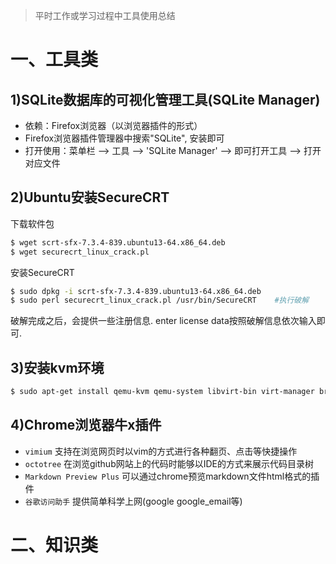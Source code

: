 > 平时工作或学习过程中工具使用总结

# 一、工具类
## 1)SQLite数据库的可视化管理工具(SQLite Manager)
- 依赖：Firefox浏览器（以浏览器插件的形式）
- Firefox浏览器插件管理器中搜索"SQLite", 安装即可
- 打开使用：菜单栏 --> 工具 --> 'SQLite Manager' --> 即可打开工具 --> 打开对应文件

## 2)Ubuntu安装SecureCRT
下载软件包
```bash
$ wget scrt-sfx-7.3.4-839.ubuntu13-64.x86_64.deb
$ wget securecrt_linux_crack.pl
```
安装SecureCRT
```bash
$ sudo dpkg -i scrt-sfx-7.3.4-839.ubuntu13-64.x86_64.deb
$ sudo perl securecrt_linux_crack.pl /usr/bin/SecureCRT    #执行破解
```
破解完成之后，会提供一些注册信息. enter license data按照破解信息依次输入即可.

## 3)安装kvm环境
```bash
$ sudo apt-get install qemu-kvm qemu-system libvirt-bin virt-manager bridge-utils vlan
```

## 4)Chrome浏览器牛x插件
- `vimium` 支持在浏览网页时以vim的方式进行各种翻页、点击等快捷操作
- `octotree` 在浏览github网站上的代码时能够以IDE的方式来展示代码目录树
- `Markdown Preview Plus` 可以通过chrome预览markdown文件html格式的插件
- `谷歌访问助手` 提供简单科学上网(google google_email等)

# 二、知识类
